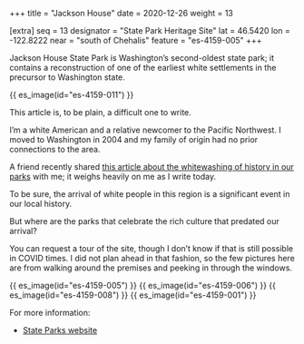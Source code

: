 +++
title = "Jackson House"
date = 2020-12-26
weight = 13

[extra]
seq = 13
designator = "State Park Heritage Site"
lat = 46.5420
lon = -122.8222
near = "south of Chehalis"
feature = "es-4159-005"
+++

Jackson House State Park is Washington’s second-oldest state park; it contains a reconstruction of one of the earliest white settlements in the precursor to Washington state.

{{ es_image(id="es-4159-011") }}

This article is, to be plain, a difficult one to write.

I’m a white American and a relative newcomer to the Pacific Northwest. I moved to Washington in 2004 and my family of origin had no prior connections to the area.

A friend recently shared [this article about the whitewashing of history in our parks](https://crosscut.com/opinion/2020/11/magical-hike-whidbey-island-whitewashes-native-history) with me; it weighs heavily on me as I write today.

To be sure, the arrival of white people in this region is a significant event in our local history.

But where are the parks that celebrate the rich culture that predated our arrival?

You can request a tour of the site, though I don’t know if that is still possible in COVID times. I did not plan ahead in that fashion, so the few pictures here are from walking around the premises and peeking in through the windows.

{{ es_image(id="es-4159-005") }}
{{ es_image(id="es-4159-006") }}
{{ es_image(id="es-4159-008") }}
{{ es_image(id="es-4159-001") }}

For more information:

* [State Parks website](https://parks.state.wa.us/1060/Jackson-House)
